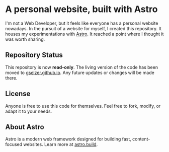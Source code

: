 # A personal website, built with Astro

I'm not a Web Developer, but it feels like everyone has a personal website nowadays. In the pursuit of a website for myself, I created this repository. It houses my experimentations with [Astro](https://astro.build/). It reached a point where I thought it was worth sharing.

## Repository Status

This repository is now **read-only**. The living version of the code has been moved to [gselzer.github.io](https://github.com/gselzer/gselzer.github.io). Any future updates or changes will be made there.

## License

Anyone is free to use this code for themselves. Feel free to fork, modify, or adapt it to your needs.

## About Astro

Astro is a modern web framework designed for building fast, content-focused websites. Learn more at [astro.build](https://astro.build/).
